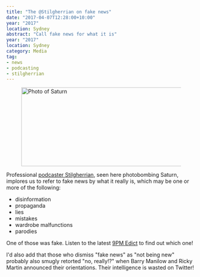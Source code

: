 ```yaml
---
title: "The @Stilgherrian on fake news"
date: "2017-04-07T12:28:00+10:00"
year: "2017"
location: Sydney
abstract: "Call fake news for what it is"
year: "2017"
location: Sydney
category: Media
tag:
- news
- podcasting
- stilgherrian
---
```

<p></p>

<figure><img src="https://rubenerd.com/files/2017/GTY_saturn@1x.jpg" alt="Photo of Saturn" style="width:500px; height:209px" srcset="https://rubenerd.com/files/2017/GTY_saturn@1x.jpg 1x, https://rubenerd.com/files/2017/GTY_saturn@2x.jpg 2x" /></figure>

Professional [podcaster Stilgherrian], seen here photobombing Saturn, implores us to refer to fake news by what it really is, which may be one or more of the following:

* disinformation
* propaganda
* lies
* mistakes
* wardrobe malfunctions
* parodies

One of those was fake. Listen to the latest [9PM Edict] to find out which one!

I'd also add that those who dismiss "fake news" as "not being new" probably also smugly retorted "no, really!?" when Barry Manilow and Ricky Martin announced their orientations. Their intelligence is wasted on Twitter!

[podcaster Stilgherrian]: https://stilgherrian.com/
[9PM Edict]: https://stilgherrian.com/edict/00066/

